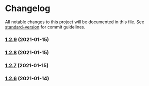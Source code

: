 # Changelog

All notable changes to this project will be documented in this file. See [standard-version](https://github.com/conventional-changelog/standard-version) for commit guidelines.

### [1.2.9](https://github.com/byoskill/byoskill-code-generation/compare/v1.2.8...v1.2.9) (2021-01-15)

### [1.2.8](https://github.com/byoskill/byoskill-code-generation/compare/v1.2.7...v1.2.8) (2021-01-15)

### [1.2.7](https://github.com/byoskill/byoskill-code-generation/compare/v1.2.6...v1.2.7) (2021-01-15)

### [1.2.6](https://github.com/byoskill/byoskill-code-generation/compare/v1.2.5...v1.2.6) (2021-01-14)
